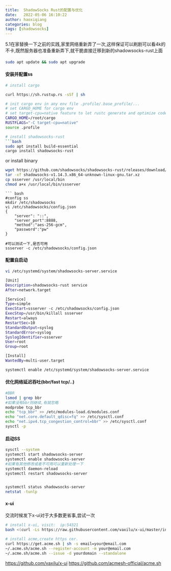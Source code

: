 ```yaml
---
title:  ShadowSocks Rust的配置与优化
date:   2022-05-06 16:10:22
author: haoxiqiang
categories: blog
tags: [shadowsocks]
---
```


5.1在家替换一下之前的实践,家里网络重新弄了一次,这样保证可以刷剧可以看4k的不卡,既然服务器也准备重新弄下,就干脆直接迁移到新的shadowsocks-rust上面

####
```bash
sudo apt update && sudo apt upgrade
```

#### 安装并配置ss
``` bash
# install cargo

curl https://sh.rustup.rs -sSf | sh

# init cargo env in any env file .profile/.base_profile/...
# set CARGO_HOME for cargo env
# set target-cpu=native feature to let rustc generate and optimize code for the CPU running the compiler.
CARGO_HOME=/root/cargo
RUSTFLAGS="-C target-cpu=native"
source .profile

# install shadowsocks-rust
```bash
sudo apt install build-essential
cargo install shadowsocks-rust
```
or install binary
```bash
wget https://github.com/shadowsocks/shadowsocks-rust/releases/download/v1.14.3/shadowsocks-v1.14.3.x86_64-unknown-linux-gnu.tar.xz
tar -xf shadowsocks-v1.14.3.x86_64-unknown-linux-gnu.tar.xz
cp ssserver /usr/local/bin
chmod a+x /usr/local/bin/ssserver
```
```
``` bash
#config ss
mkdir /etc/shadowsocks
vi /etc/shadowsocks/config.json
{
    "server": "::",
    "server_port":8888,
    "method":"aes-256-gcm",
    "password":"pw"
}

#可以测试一下,是否可用
ssserver -c /etc/shadowsocks/config.json
```

#### 配置自启动
``` bash
vi /etc/systemd/system/shadowsocks-server.service

[Unit]
Description=shadowsocks-rust service
After=network.target

[Service]
Type=simple
ExecStart=ssserver -c /etc/shadowsocks/config.json
ExecStop=/usr/bin/killall ssserver
Restart=always
RestartSec=10
StandardOutput=syslog
StandardError=syslog
SyslogIdentifier=ssserver
User=root
Group=root

[Install]
WantedBy=multi-user.target
````
```bash
systemctl enable /etc/systemd/system/shadowsocks-server.service
```

#### 优化网络延迟吞吐(bbr/fast tcp/..)
``` bash
#BBR
lsmod | grep bbr
#如果没有bbr则继续,有就忽略
modprobe tcp_bbr
echo "tcp_bbr" >> /etc/modules-load.d/modules.conf
echo "net.core.default_qdisc=fq" >> /etc/sysctl.conf
echo "net.ipv4.tcp_congestion_control=bbr" >> /etc/sysctl.conf
sysctl -p
```

#### 启动SS
``` bash
sysctl --system
systemctl start shadowsocks-server
systemctl enable shadowsocks-server
#如果有其他修改或者不可用可以重新处理一下
systemctl daemon-reload
systemctl restart shadowsocks-server


systemctl status shadowsocks-server
netstat -tunlp
```

#### x-ui
交流时候发下x-ui对于大多数更省事,尝试一次
```bash
# install x-ui, visit:  ip:54321
bash <(curl -Ls https://raw.githubusercontent.com/vaxilu/x-ui/master/install.sh)
```

```bash
# install acme,create https cer.
curl https://get.acme.sh | sh -s email=your@email.com
~/.acme.sh/acme.sh --register-account -m your@email.com
~/.acme.sh/acme.sh --issue -d yourdomain --standalone
```

https://github.com/vaxilu/x-ui
https://github.com/acmesh-official/acme.sh

